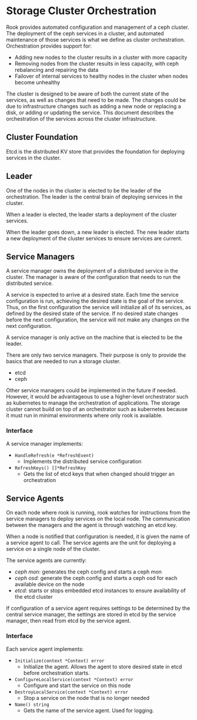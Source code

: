 # Storage Cluster Orchestration
Rook provides automated configuration and management of a ceph cluster. The deployment of the ceph services in a cluster, and automated maintenance of those services is what we define as cluster orchestration. Orchestration provides support for:
- Adding new nodes to the cluster results in a cluster with more capacity
- Removing nodes from the cluster results in less capacity, with ceph rebalancing and repairing the data
- Failover of internal services to healthy nodes in the cluster when nodes become unhealthy

The cluster is designed to be aware of both the current state of the services, as well as changes that need to be made. The changes could be due to infrastructure changes such as adding a new node or replacing a disk, or adding or updating the service. This document describes the orchestration of the services across the cluster infrastructure.

## Cluster Foundation
Etcd is the distributed KV store that provides the foundation for deploying services in the cluster.

## Leader
One of the nodes in the cluster is elected to be the leader of the orchestration. The leader is the central brain of deploying services in the cluster. 

When a leader is elected, the leader starts a deployment of the cluster services.

When the leader goes down, a new leader is elected. The new leader starts a new deployment of the cluster services to ensure services are current. 

## Service Managers
A service manager owns the deployment of a distributed service in the cluster. The manager is aware of the configuration that needs to run the distributed service. 

A service is expected to arrive at a desired state. Each time the service configuration is run, achieving the desired state is the goal of the service. Thus, on the first configuration the service will initialize all of its services, as defined by the desired state of the service. If no desired state changes before the next configuration, the service will not make any changes on the next configuration.

A service manager is only active on the machine that is elected to be the leader.

There are only two service managers. Their purpose is only to provide the basics that are needed to run a storage cluster. 
- etcd
- ceph

Other service managers could be implemented in the future if needed. However, it would be advantageous to use a higher-level orchestrator such as kubernetes to manage the orchestration of applications. The storage cluster cannot build on top of an orchestrator such as kubernetes because it must run in minimal environments where only rook is available.

### Interface
A service manager implements:
- `HandleRefresh(e *RefreshEvent)`
  - Implements the distributed service configuration
- `RefreshKeys() []*RefreshKey`
  - Gets the list of etcd keys that when changed should trigger an orchestration

## Service Agents
On each node where rook is running, rook watches for instructions from the service managers to deploy services on the local node. The communication between the managers and the agent is through watching an etcd key.

When a node is notified that configuration is needed, it is given the name of a service agent to call. The service agents are the unit for deploying a service on a single node of the cluster. 

The service agents are currently:
- *ceph mon*: generates the ceph config and starts a ceph mon
- *ceph osd*: generate the ceph config and starts a ceph osd for each available device on the node
- *etcd*: starts or stops embedded etcd instances to ensure availability of the etcd cluster

If configuration of a service agent requires settings to be determined by the central service manager, the settings are stored in etcd by the service manager, then read from etcd by the service agent.

### Interface
Each service agent implements: 
- `Initialize(context *Context) error`
  - Initialize the agent. Allows the agent to store desired state in etcd before orchestration starts.
- `ConfigureLocalService(context *Context) error`
  - Configure and start the service on this node
- `DestroyLocalService(context *Context) error`
  - Stop a service on the node that is no longer needed
- `Name() string`
  - Gets the name of the service agent. Used for logging.
